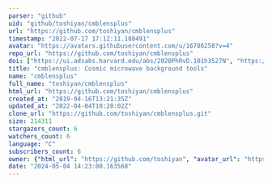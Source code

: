 ```yaml
---
parser: "github"
uid: "github/toshiyan/cmblensplus"
url: "https://github.com/toshiyan/cmblensplus"
timestamp: "2022-07-17 17:12:11.188491"
avatar: "https://avatars.githubusercontent.com/u/16786258?v=4"
repo_url: "https://github.com/toshiyan/cmblensplus"
doi: ["https://ui.adsabs.harvard.edu/abs/2020PhRvD.101h3527N", "https://ui.adsabs.harvard.edu/abs/2021ascl.soft04021N/abstract"]
title: "cmblensplus: Cosmic microwave background tools"
name: "cmblensplus"
full_name: "toshiyan/cmblensplus"
html_url: "https://github.com/toshiyan/cmblensplus"
created_at: "2019-04-16T13:21:35Z"
updated_at: "2022-04-04T10:28:02Z"
clone_url: "https://github.com/toshiyan/cmblensplus.git"
size: 214311
stargazers_count: 6
watchers_count: 6
language: "C"
subscribers_count: 6
owner: {"html_url": "https://github.com/toshiyan", "avatar_url": "https://avatars.githubusercontent.com/u/16786258?v=4", "login": "toshiyan", "type": "User"}
date: "2024-05-04 14:23:00.163568"
---
```

